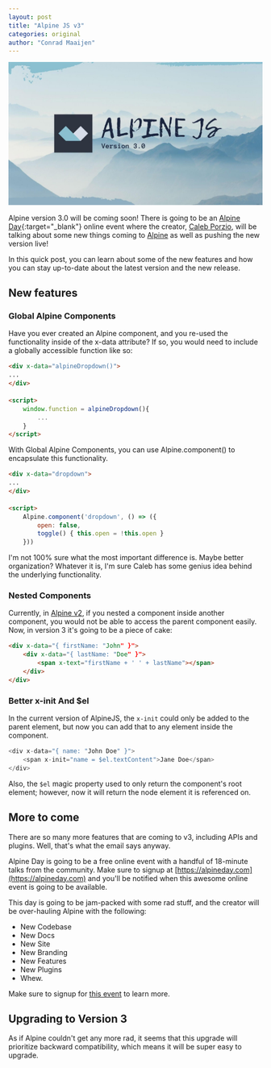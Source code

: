 ```yaml
---
layout: post
title: "Alpine JS v3"
categories: original
author: "Conrad Maaijen"
---
```


![Alpine JS v3](assets/posts/alpine-js-v3.jpg)

Alpine version 3.0 will be coming soon! There is going to be an [Alpine Day](https://alpineday.com/){:target="_blank"} online event where the creator, [Caleb Porzio](https://twitter.com/calebporzio), will be talking about some new things coming to [Alpine](https://github.com/alpinejs/alpine) as well as pushing the new version live!

In this quick post, you can learn about some of the new features and how you can stay up-to-date about the latest version and the new release.

<!--more-->

## New features

### Global Alpine Components

Have you ever created an Alpine component, and you re-used the functionality inside of the x-data attribute? If so, you would need to include a globally accessible function like so:

```html
<div x-data="alpineDropdown()">
...
</div>

<script>
    window.function = alpineDropdown(){
        ...
    }
</script>
```

With Global Alpine Components, you can use Alpine.component() to encapsulate this functionality.

```html
<div x-data="dropdown">
...
</div>

<script>
    Alpine.component('dropdown', () => ({
        open: false,
        toggle() { this.open = !this.open }
    }))
```

I'm not 100% sure what the most important difference is. Maybe better organization? Whatever it is, I'm sure Caleb has some genius idea behind the underlying functionality.

### Nested Components

Currently, in [Alpine v2](https://github.com/alpinejs/alpine), if you nested a component inside another component, you would not be able to access the parent component easily. Now, in version 3 it's going to be a piece of cake:

```html
<div x-data="{ firstName: "John" }">
    <div x-data="{ lastName: "Doe" }">
        <span x-text="firstName + ' ' + lastName"></span>
    </div>
</div>
```

### Better x-init And $el

In the current version of AlpineJS, the `x-init` could only be added to the parent element, but now you can add that to any element inside the component.

```js
<div x-data="{ name: "John Doe" }">
    <span x-init="name = $el.textContent">Jane Doe</span>
</div>
```

Also, the `$el` magic property used to only return the component's root element; however, now it will return the node element it is referenced on.

## More to come

There are so many more features that are coming to v3, including APIs and plugins. Well, that's what the email says anyway.

Alpine Day is going to be a free online event with a handful of 18-minute talks from the community. Make sure to signup at [https://alpineday.com](https://alpineday.com) and you'll be notified when this awesome online event is going to be available.

This day is going to be jam-packed with some rad stuff, and the creator will be over-hauling Alpine with the following:

* New Codebase
* New Docs
* New Site
* New Branding
* New Features
* New Plugins
* Whew.

Make sure to signup for [this event](https://alpineday.com) to learn more.

## Upgrading to Version 3

As if Alpine couldn't get any more rad, it seems that this upgrade will prioritize backward compatibility, which means it will be super easy to upgrade.
